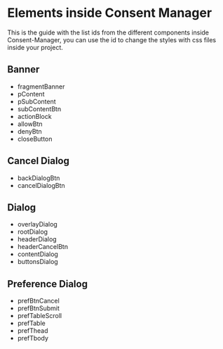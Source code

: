 # Elements inside Consent Manager

This is the guide with the list ids from the different components inside Consent-Manager, you can use the id to change the styles with css files inside your project.

## Banner

- fragmentBanner
- pContent
- pSubContent
- subContentBtn
- actionBlock
- allowBtn
- denyBtn
- closeButton

## Cancel Dialog

- backDialogBtn
- cancelDialogBtn

## Dialog

- overlayDialog
- rootDialog
- headerDialog
- headerCancelBtn
- contentDialog
- buttonsDialog

## Preference Dialog

- prefBtnCancel
- prefBtnSubmit
- prefTableScroll
- prefTable
- prefThead
- prefTbody

